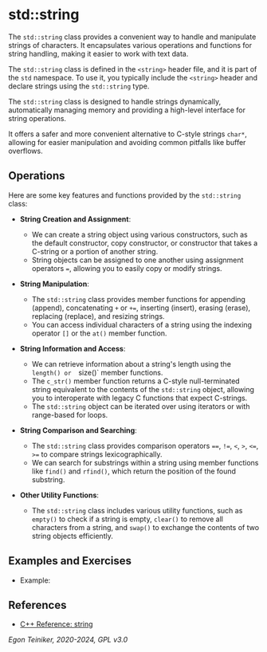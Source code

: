 # std::string 

The `std::string` class provides a convenient way to handle and manipulate 
strings of characters. 
It encapsulates various operations and functions for string handling, making 
it easier to work with text data.

The `std::string` class is defined in the `<string>` header file, and it is 
part of the `std` namespace. To use it, you typically include the `<string>` 
header and declare strings using the `std::string` type.

The `std::string` class is designed to handle strings dynamically, 
automatically managing memory and providing a high-level interface for 
string operations. 

It offers a safer and more convenient alternative to C-style strings `char*`, 
allowing for easier manipulation and avoiding common pitfalls like buffer overflows.


## Operations
Here are some key features and functions provided by the `std::string` class:

* **String Creation and Assignment**:
    * We can create a string object using various constructors, such as the 
        default constructor, copy constructor, or constructor that takes a 
        C-string or a portion of another string.
    * String objects can be assigned to one another using assignment 
        operators `=`, allowing you to easily copy or modify strings.

* **String Manipulation**:
    * The `std::string` class provides member functions for appending (append), 
        concatenating `+` or `+=`, inserting (insert), erasing (erase), replacing 
        (replace), and resizing strings.
    * You can access individual characters of a string using the indexing operator 
        `[]` or the `at()` member function.

* **String Information and Access**:
    * We can retrieve information about a string's length using the `length() or 
        `size()` member functions.
    * The `c_str()` member function returns a C-style null-terminated string 
        equivalent to the contents of the `std::string` object, allowing you to 
        interoperate with legacy C functions that expect C-strings.
    * The `std::string` object can be iterated over using iterators or with 
        range-based for loops.

* **String Comparison and Searching**:
    * The `std::string` class provides comparison operators `==`, `!=`, `<`,
    `>`, `<=`, `>=` to compare strings lexicographically.
    * We can search for substrings within a string using member functions like 
    `find()` and `rfind()`, which return the position of the found substring.

* **Other Utility Functions**:
    * The `std::string` class includes various utility functions, such as 
    `empty()` to check if a string is empty, `clear()` to remove all characters 
    from a string, and `swap()` to exchange the contents of two string objects 
    efficiently.

## Examples and Exercises

* Example: 

## References

* [C++ Reference: string](https://en.cppreference.com/w/cpp/string)

*Egon Teiniker, 2020-2024, GPL v3.0*
